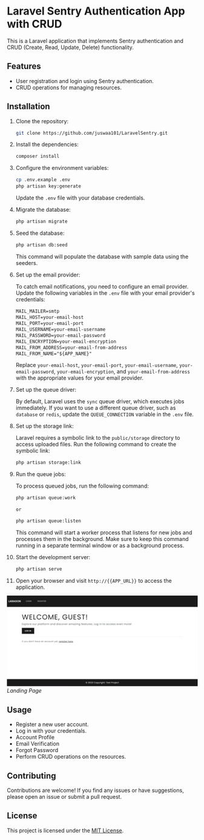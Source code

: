 # Laravel Sentry Authentication App with CRUD

This is a Laravel application that implements Sentry authentication and CRUD (Create, Read, Update, Delete) functionality.

## Features

-   User registration and login using Sentry authentication.
-   CRUD operations for managing resources.

## Installation

1. Clone the repository:

    ```bash
    git clone https://github.com/juswaa101/LaravelSentry.git
    ```

2. Install the dependencies:

    ```bash
    composer install
    ```

3. Configure the environment variables:

    ```bash
    cp .env.example .env
    php artisan key:generate
    ```

    Update the `.env` file with your database credentials.

4. Migrate the database:

    ```bash
    php artisan migrate
    ```

5. Seed the database:

    ```bash
    php artisan db:seed
    ```

    This command will populate the database with sample data using the seeders.

6. Set up the email provider:

    To catch email notifications, you need to configure an email provider. Update the following variables in the `.env` file with your email provider's credentials:

    ```plaintext
    MAIL_MAILER=smtp
    MAIL_HOST=your-email-host
    MAIL_PORT=your-email-port
    MAIL_USERNAME=your-email-username
    MAIL_PASSWORD=your-email-password
    MAIL_ENCRYPTION=your-email-encryption
    MAIL_FROM_ADDRESS=your-email-from-address
    MAIL_FROM_NAME="${APP_NAME}"
    ```

    Replace `your-email-host`, `your-email-port`, `your-email-username`, `your-email-password`, `your-email-encryption`, and `your-email-from-address` with the appropriate values for your email provider.

7. Set up the queue driver:

    By default, Laravel uses the `sync` queue driver, which executes jobs immediately. If you want to use a different queue driver, such as `database` or `redis`, update the `QUEUE_CONNECTION` variable in the `.env` file.

8. Set up the storage link:

    Laravel requires a symbolic link to the `public/storage` directory to access uploaded files. Run the following command to create the symbolic link:

    ```bash
    php artisan storage:link
    ```

9. Run the queue jobs:

    To process queued jobs, run the following command:

    ```bash
    php artisan queue:work
    ```

    ```bash
    or
    ```

    ```bash
    php artisan queue:listen
    ```

    This command will start a worker process that listens for new jobs and processes them in the background. Make sure to keep this command running in a separate terminal window or as a background process.

10. Start the development server:

    ```bash
    php artisan serve
    ```

11. Open your browser and visit `http://{{APP_URL}}` to access the application.

![Landing Page](image.png)
_Landing Page_

## Usage

-   Register a new user account.
-   Log in with your credentials.
-   Account Profile
-   Email Verification
-   Forgot Password
-   Perform CRUD operations on the resources.

## Contributing

Contributions are welcome! If you find any issues or have suggestions, please open an issue or submit a pull request.

## License

This project is licensed under the [MIT License](LICENSE).
